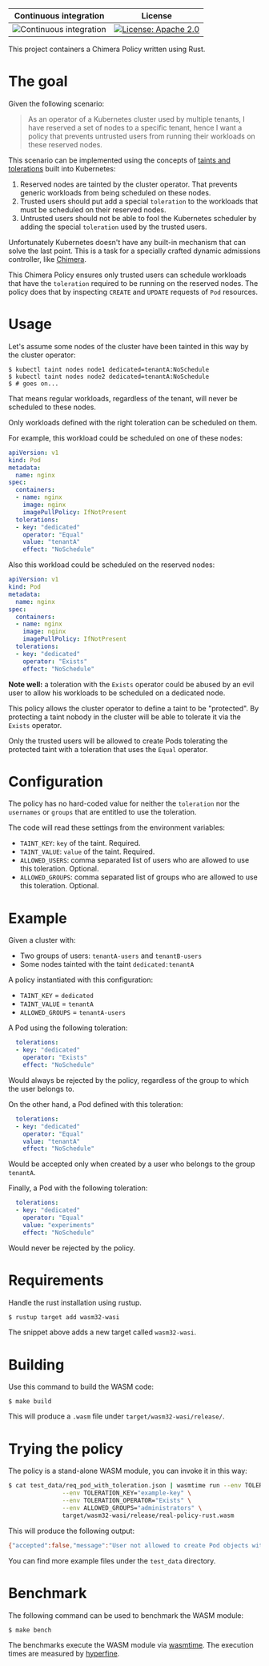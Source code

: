 
 Continuous integration | License
 -----------------------|--------
![Continuous integration](https://github.com/chimera-kube/pod-toleration-policy/workflows/Continuous%20integration/badge.svg) | [![License: Apache 2.0](https://img.shields.io/badge/License-Apache2.0-brightgreen.svg)](https://opensource.org/licenses/Apache-2.0)

This project containers a Chimera Policy written using Rust.

# The goal

Given the following scenario:

> As an operator of a Kubernetes cluster used by multiple tenants,
> I have reserved a set of nodes to a specific tenant,
> hence I want a policy that prevents untrusted users from running their workloads on these reserved nodes.

This scenario can be implemented using the concepts of
[taints and tolerations](https://kubernetes.io/docs/concepts/scheduling-eviction/taint-and-toleration/)
built into Kubernetes:

  1. Reserved nodes are tainted by the cluster operator. That prevents generic
    workloads from being scheduled on these nodes.
  1. Trusted users should put add a special `toleration` to the workloads that
    must be scheduled on their reserved nodes.
  1. Untrusted users should not be able to fool the Kubernetes scheduler by
    adding the special `toleration` used by the trusted users.

Unfortunately Kubernetes doesn't have any built-in mechanism that can solve
the last point. This is a task for a specially crafted dynamic admissions
controller, like [Chimera](https://github.com/chimera-kube/chimera-admission).

This Chimera Policy ensures only trusted users can schedule workloads that have
the `toleration` required to be running on the reserved nodes.
The policy does that by inspecting `CREATE` and `UPDATE` requests of
`Pod` resources.

# Usage

Let's assume some nodes of the cluster have been tainted in this way by
the cluster operator:

```shell
$ kubectl taint nodes node1 dedicated=tenantA:NoSchedule
$ kubectl taint nodes node2 dedicated=tenantA:NoSchedule
$ # goes on...
```

That means regular workloads, regardless of the tenant, will never be scheduled
to these nodes.

Only workloads defined with the right toleration can be scheduled on them.

For example, this workload could be scheduled on one of these nodes:

```yaml
apiVersion: v1
kind: Pod
metadata:
  name: nginx
spec:
  containers:
  - name: nginx
    image: nginx
    imagePullPolicy: IfNotPresent
  tolerations:
  - key: "dedicated"
    operator: "Equal"
    value: "tenantA"
    effect: "NoSchedule"
```

Also this workload could be scheduled on the reserved nodes:

```yaml
apiVersion: v1
kind: Pod
metadata:
  name: nginx
spec:
  containers:
  - name: nginx
    image: nginx
    imagePullPolicy: IfNotPresent
  tolerations:
  - key: "dedicated"
    operator: "Exists"
    effect: "NoSchedule"
```

**Note well:** a toleration with the `Exists` operator could be abused by
an evil user to allow his workloads to be scheduled on a dedicated node.

This policy allows the cluster operator to define a taint to be "protected".
By protecting a taint nobody in the cluster will be able to tolerate it via the
`Exists` operator.

Only the trusted users will be allowed to create Pods tolerating the protected
taint with a toleration that uses the `Equal` operator.

# Configuration

The policy has no hard-coded value for neither the `toleration` nor the
`usernames` or `groups` that are entitled to use the toleration.

The code will read these settings from the environment variables:

  * `TAINT_KEY`: `key` of the taint. Required.
  * `TAINT_VALUE`: `value` of the taint. Required.
  * `ALLOWED_USERS`: comma separated list of users who are allowed to use
    this toleration. Optional.
  * `ALLOWED_GROUPS`: comma separated list of groups who are allowed to use
    this toleration. Optional.

# Example

Given a cluster with:

  * Two groups of users: `tenantA-users` and `tenantB-users`
  * Some nodes tainted with the taint `dedicated:tenantA`

A policy instantiated with this configuration:

  * `TAINT_KEY` = `dedicated`
  * `TAINT_VALUE` = `tenantA`
  * `ALLOWED_GROUPS` = `tenantA-users`

A Pod using the following toleration:

```yaml
  tolerations:
  - key: "dedicated"
    operator: "Exists"
    effect: "NoSchedule"
```

Would always be rejected by the policy, regardless of the group to which the user
belongs to.

On the other hand, a Pod defined with this toleration:

```yaml
  tolerations:
  - key: "dedicated"
    operator: "Equal"
    value: "tenantA"
    effect: "NoSchedule"
```

Would be accepted only when created by a user who belongs to the group `tenantA`.

Finally, a Pod with the following toleration:

```yaml
  tolerations:
  - key: "dedicated"
    operator: "Equal"
    value: "experiments"
    effect: "NoSchedule"
```

Would never be rejected by the policy.


# Requirements

Handle the rust installation using rustup.

```bash
$ rustup target add wasm32-wasi
```

The snippet above adds a new target called `wasm32-wasi`.

# Building

Use this command to build the WASM code:

```
$ make build
```

This will produce a `.wasm` file under `target/wasm32-wasi/release/`.

# Trying the policy

The policy is a stand-alone WASM module, you can invoke it in this way:

```bash
$ cat test_data/req_pod_with_toleration.json | wasmtime run --env TOLERATION_EFFECT="NoSchedule" \
               --env TOLERATION_KEY="example-key" \
               --env TOLERATION_OPERATOR="Exists" \
               --env ALLOWED_GROUPS="administrators" \
               target/wasm32-wasi/release/real-policy-rust.wasm
```

This will produce the following output:

```bash
{"accepted":false,"message":"User not allowed to create Pod objects with toleration: key: example-key, operator: Exists, effect: NoSchedule)"}
```

You can find more example files under the `test_data` directory.

# Benchmark

The following command can be used to benchmark the WASM module:

```
$ make bench
```

The benchmarks execute the WASM module via
[wasmtime](https://github.com/bytecodealliance/wasmtime).
The execution times are measured by [hyperfine](https://github.com/sharkdp/hyperfine).
